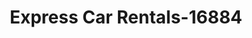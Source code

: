 ---
f_zip-code: 20746
f_state-code: MD
title: Express Car Rentals-16884
f_phone: 301-423-3122
f_city-only: Suitland
f_address: 4073 Silver Hill Rd Suitland
f_location-unique-id: '16884'
slug: express-car-rentals-16884
updated-on: '2024-05-30T13:46:58.046Z'
created-on: '2024-05-30T13:36:59.803Z'
published-on: '2024-05-30T13:54:32.469Z'
f_city-state: cms/city/suitland-md.md
f_company: cms/company/express-car-rentals.md
f_state: cms/state/maryland.md
layout: '[payday-loan].html'
tags: payday-loan
---